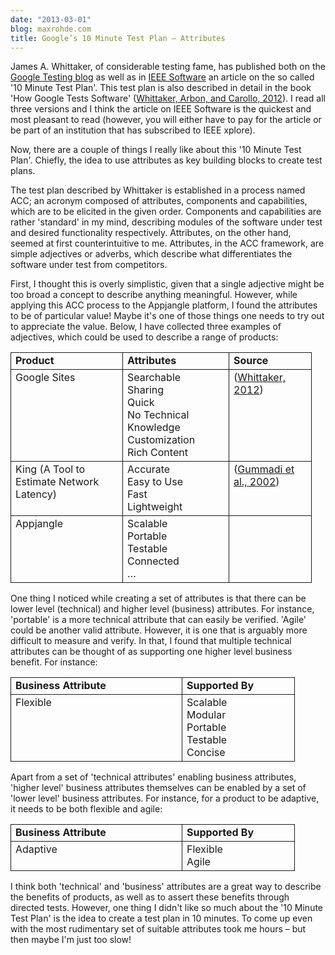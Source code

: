 ```yaml
---
date: "2013-03-01"
blog: maxrohde.com
title: Google’s 10 Minute Test Plan – Attributes
---
```


James A. Whittaker, of considerable testing fame, has published both on the [Google Testing blog](http://googletesting.blogspot.co.nz/2011/09/10-minute-test-plan.html) as well as in [IEEE Software](http://ieeexplore.ieee.org/xpl/articleDetails.jsp?tp=&arnumber=6148203) an article on the so called '10 Minute Test Plan'. This test plan is also described in detail in the book 'How Google Tests Software' ([Whittaker, Arbon, and Carollo, 2012](http://www.citeulike.org/user/mxro/article/11854866)). I read all three versions and I think the article on IEEE Software is the quickest and most pleasant to read (however, you will either have to pay for the article or be part of an institution that has subscribed to IEEE xplore).

Now, there are a couple of things I really like about this '10 Minute Test Plan'. Chiefly, the idea to use attributes as key building blocks to create test plans.

The test plan described by Whittaker is established in a process named ACC; an acronym composed of attributes, components and capabilities, which are to be elicited in the given order. Components and capabilities are rather 'standard' in my mind, describing modules of the software under test and desired functionality respectively. Attributes, on the other hand, seemed at first counterintuitive to me. Attributes, in the ACC framework, are simple adjectives or adverbs, which describe what differentiates the software under test from competitors.

First, I thought this is overly simplistic, given that a single adjective might be too broad a concept to describe anything meaningful. However, while applying this ACC process to the Appjangle platform, I found the attributes to be of particular value! Maybe it's one of those things one needs to try out to appreciate the value. Below, I have collected three examples of adjectives, which could be used to describe a range of products:

<table style="border-collapse:collapse;" border="0"><colgroup><col style="width:179px;"> <col style="width:170px;"> <col style="width:132px;"></colgroup><tbody valign="top"><tr><td style="padding-left:7px;padding-right:7px;border:solid .5pt;"><strong>Product</strong></td><td style="padding-left:7px;padding-right:7px;border-top:solid .5pt;border-left:none;border-bottom:solid .5pt;border-right:solid .5pt;"><strong>Attributes</strong></td><td style="padding-left:7px;padding-right:7px;border-top:solid .5pt;border-left:none;border-bottom:solid .5pt;border-right:solid .5pt;"><strong>Source</strong></td></tr><tr><td style="padding-left:7px;padding-right:7px;border-top:none;border-left:solid .5pt;border-bottom:solid .5pt;border-right:solid .5pt;">Google Sites</td><td style="padding-left:7px;padding-right:7px;border-top:none;border-left:none;border-bottom:solid .5pt;border-right:solid .5pt;">Searchable<div></div>Sharing<div></div>Quick<div></div>No Technical Knowledge<div></div>Customization<div></div>Rich Content</td><td style="padding-left:7px;padding-right:7px;border-top:none;border-left:none;border-bottom:solid .5pt;border-right:solid .5pt;">(<a href="http://www.citeulike.org/user/mxro/article/12094505">Whittaker, 2012</a>)</td></tr><tr><td style="padding-left:7px;padding-right:7px;border-top:none;border-left:solid .5pt;border-bottom:solid .5pt;border-right:solid .5pt;">King (A Tool to Estimate Network Latency)</td><td style="padding-left:7px;padding-right:7px;border-top:none;border-left:none;border-bottom:solid .5pt;border-right:solid .5pt;">Accurate<div></div>Easy to Use<div></div>Fast<div></div>Lightweight</td><td style="padding-left:7px;padding-right:7px;border-top:none;border-left:none;border-bottom:solid .5pt;border-right:solid .5pt;">(<a href="http://www.citeulike.org/user/mxro/article/1443246">Gummadi et al., 2002</a>)</td></tr><tr><td style="padding-left:7px;padding-right:7px;border-top:none;border-left:solid .5pt;border-bottom:solid .5pt;border-right:solid .5pt;">Appjangle</td><td style="padding-left:7px;padding-right:7px;border-top:none;border-left:none;border-bottom:solid .5pt;border-right:solid .5pt;">Scalable<div></div>Portable<div></div>Testable<div></div>Connected<div></div>…</td><td style="padding-left:7px;padding-right:7px;border-top:none;border-left:none;border-bottom:solid .5pt;border-right:solid .5pt;"></td></tr></tbody></table>

One thing I noticed while creating a set of attributes is that there can be lower level (technical) and higher level (business) attributes. For instance, 'portable' is a more technical attribute that can easily be verified. 'Agile' could be another valid attribute. However, it is one that is arguably more difficult to measure and verify. In that, I found that multiple technical attributes can be thought of as supporting one higher level business benefit. For instance:

<table style="border-collapse:collapse;" border="0"><colgroup><col style="width:274px;"> <col style="width:180px;"></colgroup><tbody valign="top"><tr><td style="padding-left:7px;padding-right:7px;border:solid .5pt;"><strong>Business Attribute</strong></td><td style="padding-left:7px;padding-right:7px;border-top:solid .5pt;border-left:none;border-bottom:solid .5pt;border-right:solid .5pt;"><strong>Supported By</strong></td></tr><tr><td style="padding-left:7px;padding-right:7px;border-top:none;border-left:solid .5pt;border-bottom:solid .5pt;border-right:solid .5pt;">Flexible</td><td style="padding-left:7px;padding-right:7px;border-top:none;border-left:none;border-bottom:solid .5pt;border-right:solid .5pt;">Scalable<div></div>Modular<div></div>Portable<div></div>Testable<div></div>Concise</td></tr></tbody></table>

Apart from a set of 'technical attributes' enabling business attributes, 'higher level' business attributes themselves can be enabled by a set of 'lower level' business attributes. For instance, for a product to be adaptive, it needs to be both flexible and agile:

<table style="border-collapse:collapse;" border="0"><colgroup><col style="width:274px;"> <col style="width:180px;"></colgroup><tbody valign="top"><tr><td style="padding-left:7px;padding-right:7px;border:solid .5pt;"><strong>Business Attribute</strong></td><td style="padding-left:7px;padding-right:7px;border-top:solid .5pt;border-left:none;border-bottom:solid .5pt;border-right:solid .5pt;"><strong>Supported By</strong></td></tr><tr><td style="padding-left:7px;padding-right:7px;border-top:none;border-left:solid .5pt;border-bottom:solid .5pt;border-right:solid .5pt;">Adaptive</td><td style="padding-left:7px;padding-right:7px;border-top:none;border-left:none;border-bottom:solid .5pt;border-right:solid .5pt;">Flexible<div></div>Agile</td></tr></tbody></table>

I think both 'technical' and 'business' attributes are a great way to describe the benefits of products, as well as to assert these benefits through directed tests. However, one thing I didn't like so much about the '10 Minute Test Plan' is the idea to create a test plan in 10 minutes. To come up even with the most rudimentary set of suitable attributes took me hours – but then maybe I'm just too slow!